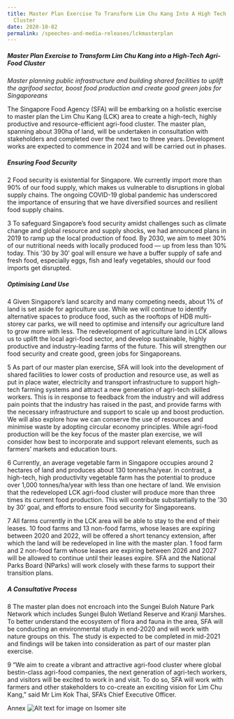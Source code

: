 ```yaml
---
title: Master Plan Exercise To Transform Lim Chu Kang Into A High Tech Agri Food
  Cluster
date: 2020-10-02
permalink: /speeches-and-media-releases/lckmasterplan
---
```

##### Master Plan Exercise to Transform Lim Chu Kang into a High-Tech Agri-Food Cluster
*Master planning public infrastructure and building shared facilities to uplift the agrifood sector, boost food production and create good green jobs for Singaporeans*

The Singapore Food Agency (SFA) will be embarking on a holistic exercise to master plan the Lim Chu Kang (LCK) area to create a high-tech, highly productive and resource-efficient agri-food cluster. The master plan, spanning about 390ha of land, will be undertaken in consultation with stakeholders and completed over the next two to three years. Development works are expected to commence in 2024 and will be carried out in phases.
##### Ensuring Food Security
2 Food security is existential for Singapore. We currently import more than 90% of our food supply, which makes us vulnerable to disruptions in global supply chains. The ongoing COVID-19 global pandemic has underscored the importance of ensuring that we have diversified sources and resilient food supply chains.

3 To safeguard Singapore’s food security amidst challenges such as climate change and global resource and supply shocks, we had announced plans in 2019 to ramp up the local production of food. By 2030, we aim to meet 30% of our nutritional needs with locally produced food ― up from less than 10% today. This ’30 by 30’ goal will ensure we have a buffer supply of safe and fresh food, especially eggs, fish and
leafy vegetables, should our food imports get disrupted.

##### Optimising Land Use
4 Given Singapore’s land scarcity and many competing needs, about 1% of land is set aside for agriculture use. While we will continue to identify alternative spaces to produce food, such as the rooftops of HDB multi-storey car parks, we will need to optimise and intensify our agriculture land to grow more with less. The redevelopment of agriculture land in LCK allows us to uplift the local agri-food sector, and develop sustainable, highly productive and industry-leading farms of the future. This will strengthen our food security and create good, green jobs for Singaporeans.

5 As part of our master plan exercise, SFA will look into the development of shared facilities to lower costs of production and resource use, as well as put in place water, electricity and transport infrastructure to support high-tech farming systems and attract a new generation of agri-tech skilled workers. This is in response to feedback from the industry and will address pain points that the industry has raised in the past, and provide farms with the necessary infrastructure and support to scale up and boost production. We will also explore how we can conserve the use of resources and minimise waste by adopting circular economy principles. While agri-food production
will be the key focus of the master plan exercise, we will consider how best to incorporate and support relevant elements, such as farmers’ markets and education
tours.

6 Currently, an average vegetable farm in Singapore occupies around 2 hectares of land and produces about 130 tonnes/ha/year. In contrast, a high-tech, high productivity vegetable farm has the potential to produce over 1,000 tonnes/ha/year with less than one hectare of land. We envision that the redeveloped LCK agri-food cluster will produce more than three times its current food production. This will contribute substantially to the ’30 by 30’ goal, and efforts to ensure food security for Singaporeans.

7 All farms currently in the LCK area will be able to stay to the end of their leases. 10 food farms and 13 non-food farms, whose leases are expiring between 2020 and 2022, will be offered a short tenancy extension, after which the land will be
redeveloped in line with the master plan. 1 food farm and 2 non-food farm whose leases are expiring between 2026 and 2027 will be allowed to continue until their leases expire. SFA and the National Parks Board (NParks) will work closely with these farms to support their transition plans. 

##### A Consultative Process
8 The master plan does not encroach into the Sungei Buloh Nature Park Network which includes Sungei Buloh Wetland Reserve and Kranji Marshes. To better understand the ecosystem of flora and fauna in the area, SFA will be conducting an environmental study in end-2020 and will work with nature groups on this. The study is expected to be completed in mid-2021 and findings will be taken into consideration as part of our master plan exercise.

9 “We aim to create a vibrant and attractive agri-food cluster where global bestin-class agri-food companies, the next generation of agri-tech workers, and visitors will be excited to work in and visit. To do so, SFA will work with farmers and other stakeholders to co-create an exciting vision for Lim Chu Kang,” said Mr Lim Kok Thai, SFA’s Chief Executive Officer. 

Annex
![Alt text for image on Isomer site](/images/lck%20map-01.png)